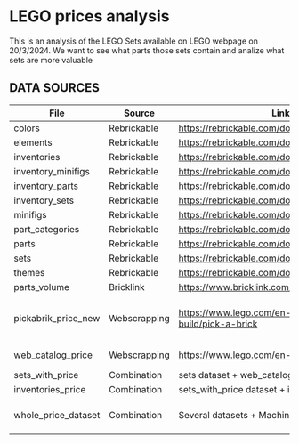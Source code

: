 # LEGO prices analysis
This is an analysis of the LEGO Sets available on LEGO webpage on 20/3/2024. We want to see what parts those sets contain and analize what sets are more valuable


## DATA SOURCES

|File               |Source      |Link                                                  |Notes                            |
|-------------------|------------|------------------------------------------------------|---------------------------------|
|colors             |Rebrickable |https://rebrickable.com/downloads/                    |                                 |
|elements           |Rebrickable |https://rebrickable.com/downloads/                    |                                 |
|inventories        |Rebrickable |https://rebrickable.com/downloads/                    |                                 |
|inventory_minifigs |Rebrickable |https://rebrickable.com/downloads/                    |                                 |
|inventory_parts    |Rebrickable |https://rebrickable.com/downloads/                    |                                 |
|inventory_sets     |Rebrickable |https://rebrickable.com/downloads/                    |                                 |
|minifigs           |Rebrickable |https://rebrickable.com/downloads/                    |                                 |
|part_categories    |Rebrickable |https://rebrickable.com/downloads/                    |                                 |
|parts              |Rebrickable |https://rebrickable.com/downloads/                    |                                 |
|sets               |Rebrickable |https://rebrickable.com/downloads/                    |                                 |
|themes             |Rebrickable |https://rebrickable.com/downloads/                    |                                 |
|parts_volume       |Bricklink   |https://www.bricklink.com/catalogDownload.asp         |                                 |
|pickabrik_price_new|Webscrapping|https://www.lego.com/en-us/pick-and-build/pick-a-brick|see WebScrapping notebook + combination with elements dataset |
|web_catalog_price  |Webscrapping|https://www.lego.com/en-us/categories/price           |see WebScrapping notebook                                     |
|sets_with_price    |Combination |sets dataset + web_catalog_price dataset              |made in excel                    |
|inventories_price  |Combination |sets_with_price dataset + inventories dataset         |made in excel                    |
|whole_price_dataset|Combination |Several datasets + Machine Learning                   |see LEGO_data_processing notebook|



